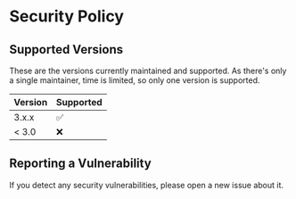 # Security Policy

## Supported Versions

These are the versions currently maintained and supported. As there's only a single maintainer, time is limited, so only one version is supported.

| Version | Supported          |
| ------- | ------------------ |
| 3.x.x   | :white_check_mark: |
| < 3.0   | :x:                |

## Reporting a Vulnerability

If you detect any security vulnerabilities, please open a new issue about it.
